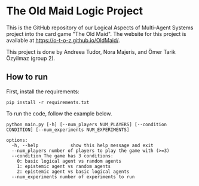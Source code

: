 # The Old Maid Logic Project
This is the GitHub repository of our Logical Aspects of Multi-Agent Systems project into the card game "The Old Maid".
The website for this project is available at https://o-t-o-z.github.io/OldMaid/.

This project is done by Andreea Tudor, Nora Majeris, and Ömer Tarik Özyilmaz (group 2).

## How to run
First, install the requirements:
```shell
pip install -r requirements.txt
```

To run the code, follow the example below.
```shell
python main.py [-h] [--num_players NUM_PLAYERS] [--condition CONDITION] [--num_experiments NUM_EXPERIMENTS]

options:
  -h, --help            show this help message and exit
  --num_players number of players to play the game with (>=3)
  --condition The game has 3 conditions:
    0: basic logical agent vs random agents
    1: epistemic agent vs random agents
    2: epistemic agent vs basic logical agents
  --num_experiments number of experiments to run
```
